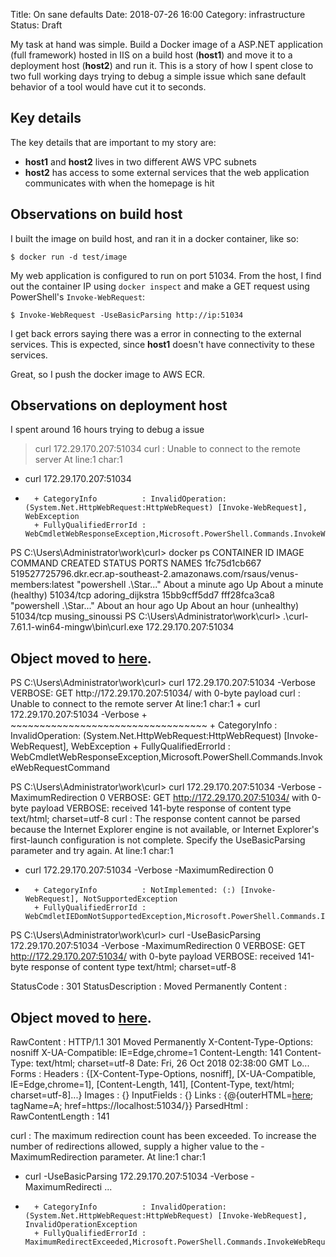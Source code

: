 Title: On sane defaults
Date: 2018-07-26 16:00
Category: infrastructure
Status: Draft

My task at hand was simple. Build a Docker image of a ASP.NET application (full framework) hosted in IIS on
a build host (**host1**) and move it to a deployment host (**host2**) and run it. This is a story of how I spent close to two full working days
trying to debug a simple issue which sane default behavior of a tool would have cut it to seconds.

## Key details

The key details that are important to my story are:

- **host1** and **host2** lives in two different AWS VPC subnets
- **host2** has access to some external services that the web application communicates with when the 
  homepage is hit


## Observations on build host

I built the image on build host, and ran it in a docker container, like so:

```
$ docker run -d test/image
```

My web application is configured to run on port 51034. From the host, I find out the container IP using `docker inspect`
and make a GET request using PowerShell's `Invoke-WebRequest`:

```
$ Invoke-WebRequest -UseBasicParsing http://ip:51034
```

I get back errors saying there was a error in connecting to the external services. This is expected, since
**host1** doesn't have connectivity to these services.

Great, so I push the docker image to AWS ECR.

## Observations on deployment host


I spent around 16 hours trying to debug a issue 
> curl 172.29.170.207:51034
curl : Unable to connect to the remote server
At line:1 char:1
+ curl 172.29.170.207:51034
+ ~~~~~~~~~~~~~~~~~~~~~~~~~
    + CategoryInfo          : InvalidOperation: (System.Net.HttpWebRequest:HttpWebRequest) [Invoke-WebRequest], WebException
    + FullyQualifiedErrorId : WebCmdletWebResponseException,Microsoft.PowerShell.Commands.InvokeWebRequestCommand

PS C:\Users\Administrator\work\curl> docker ps
CONTAINER ID        IMAGE                                                                          COMMAND                   CREATED              STATUS                         PORTS               NAMES
1fc75d1cb667        519527725796.dkr.ecr.ap-southeast-2.amazonaws.com/rsaus/venus-members:latest   "powershell .\\Star..."   About a minute ago   Up About a minute (healthy)    51034/tcp           adoring_dijkstra
15bb9cff5dd7        fff28fca3ca8                                                                   "powershell .\\Star..."   About an hour ago    Up About an hour (unhealthy)   51034/tcp           musing_sinoussi
PS C:\Users\Administrator\work\curl> .\curl-7.61.1-win64-mingw\bin\curl.exe  172.29.170.207:51034
<html><head><title>Object moved</title></head><body>
<h2>Object moved to <a href="https://localhost:51034/">here</a>.</h2>
</body></html>
PS C:\Users\Administrator\work\curl> curl 172.29.170.207:51034 -Verbose
VERBOSE: GET http://172.29.170.207:51034/ with 0-byte payload
curl : Unable to connect to the remote server
At line:1 char:1
+ curl 172.29.170.207:51034 -Verbose
+ ~~~~~~~~~~~~~~~~~~~~~~~~~~~~~~~~~~
    + CategoryInfo          : InvalidOperation: (System.Net.HttpWebRequest:HttpWebRequest) [Invoke-WebRequest], WebException
    + FullyQualifiedErrorId : WebCmdletWebResponseException,Microsoft.PowerShell.Commands.InvokeWebRequestCommand

PS C:\Users\Administrator\work\curl> curl 172.29.170.207:51034 -Verbose -MaximumRedirection 0
VERBOSE: GET http://172.29.170.207:51034/ with 0-byte payload
VERBOSE: received 141-byte response of content type text/html; charset=utf-8
curl : The response content cannot be parsed because the Internet Explorer engine is not available, or Internet Explorer's first-launch configuration is not complete. Specify the UseBasicParsing parameter and try again.
At line:1 char:1
+ curl 172.29.170.207:51034 -Verbose -MaximumRedirection 0
+ ~~~~~~~~~~~~~~~~~~~~~~~~~~~~~~~~~~~~~~~~~~~~~~~~~~~~~~~~
    + CategoryInfo          : NotImplemented: (:) [Invoke-WebRequest], NotSupportedException
    + FullyQualifiedErrorId : WebCmdletIEDomNotSupportedException,Microsoft.PowerShell.Commands.InvokeWebRequestCommand

PS C:\Users\Administrator\work\curl> curl -UseBasicParsing 172.29.170.207:51034 -Verbose -MaximumRedirection 0
VERBOSE: GET http://172.29.170.207:51034/ with 0-byte payload
VERBOSE: received 141-byte response of content type text/html; charset=utf-8


StatusCode        : 301
StatusDescription : Moved Permanently
Content           : <html><head><title>Object moved</title></head><body>
                    <h2>Object moved to <a href="https://localhost:51034/">here</a>.</h2>
                    </body></html>

RawContent        : HTTP/1.1 301 Moved Permanently
                    X-Content-Type-Options: nosniff
                    X-UA-Compatible: IE=Edge,chrome=1
                    Content-Length: 141
                    Content-Type: text/html; charset=utf-8
                    Date: Fri, 26 Oct 2018 02:38:00 GMT
                    Lo...
Forms             :
Headers           : {[X-Content-Type-Options, nosniff], [X-UA-Compatible, IE=Edge,chrome=1], [Content-Length, 141], [Content-Type, text/html; charset=utf-8]...}
Images            : {}
InputFields       : {}
Links             : {@{outerHTML=<a href="https://localhost:51034/">here</a>; tagName=A; href=https://localhost:51034/}}
ParsedHtml        :
RawContentLength  : 141

curl : The maximum redirection count has been exceeded. To increase the number of redirections allowed, supply a higher value to the -MaximumRedirection parameter.
At line:1 char:1
+ curl -UseBasicParsing 172.29.170.207:51034 -Verbose -MaximumRedirecti ...
+ ~~~~~~~~~~~~~~~~~~~~~~~~~~~~~~~~~~~~~~~~~~~~~~~~~~~~~~~~~~~~~~~~~~~~~
    + CategoryInfo          : InvalidOperation: (System.Net.HttpWebRequest:HttpWebRequest) [Invoke-WebRequest], InvalidOperationException
    + FullyQualifiedErrorId : MaximumRedirectExceeded,Microsoft.PowerShell.Commands.InvokeWebRequestCommand

